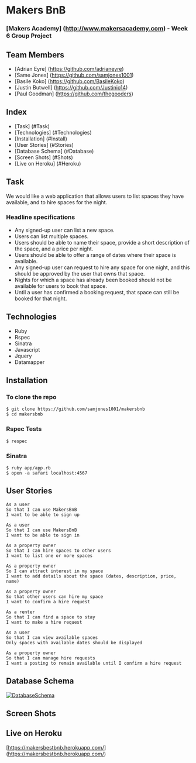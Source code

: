 # Makers BnB
### [Makers Academy] (http://www.makersacademy.com) - Week 6 Group Project

## Team Members
* [Adrian Eyre] (https://github.com/adrianeyre)
* [Same Jones] (https://github.com/samjones1001)
* [Basile Koko] (https://github.com/BasileKoko)
* [Justin Butwell] (https://github.com/Justinio14)
* [Paul Goodman] (https://github.com/thegooders)

## Index
* [Task] (#Task)
* [Technologies] (#Technologies)
* [Installation] (#Install)
* [User Stories] (#Stories)
* [Database Schema] (#Database)
* [Screen Shots] (#Shots)
* [Live on Heroku] (#Heroku)

## <a name="Task">Task</a>
We would like a web application that allows users to list spaces they have available, and to hire spaces for the night.

### Headline specifications

- Any signed-up user can list a new space.
- Users can list multiple spaces.
- Users should be able to name their space, provide a short description of the space, and a price per night.
- Users should be able to offer a range of dates where their space is available.
- Any signed-up user can request to hire any space for one night, and this should be approved by the user that owns that space.
- Nights for which a space has already been booked should not be available for users to book that space.
- Until a user has confirmed a booking request, that space can still be booked for that night.

## <a name="Technologies">Technologies</a>
* Ruby
* Rspec
* Sinatra
* Javascript
* Jquery
* Datamapper

## <a name="Install">Installation</a>
### To clone the repo
```shell
$ git clone https://github.com/samjones1001/makersbnb
$ cd makersbnb
```
### Rspec Tests
```shell
$ respec
```
### Sinatra
``` shell
$ ruby app/app.rb
$ open -a safari localhost:4567
```

## <a name="Stories">User Stories</a>
```
As a user
So that I can use MakersBnB
I want to be able to sign up

As a user
So that I can use MakersBnB
I want to be able to sign in

As a property owner
So that I can hire spaces to other users
I want to list one or more spaces

As a property owner
So I can attract interest in my space
I want to add details about the space (dates, description, price, name)

As a property owner
So that other users can hire my space
I want to confirm a hire request

As a renter
So that I can find a space to stay
I want to make a hire request 

As a user
So that I can view available spaces
Only spaces with available dates should be displayed

As a property owner
So that I can manage hire requests
I want a posting to remain available until I confirm a hire request 
```

## <a name="Database">Database Schema</a>
[![DatabaseSchema](https://raw.githubusercontent.com/samjones1001/makersbnb/master/images/DatabaseSchema.png)](https://raw.githubusercontent.com/samjones1001/makersbnb/master/images/DatabaseSchema.png "Database Chema")

## <a name="Shots">Screen Shots</a>

## <a name="Heroku">Live on Heroku</a>
[https://makersbestbnb.herokuapp.com/] (https://makersbestbnb.herokuapp.com/)
